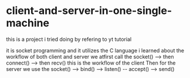 # client-and-server-in-one-single-machine

this is a project i tried doing by refering to yt tutorial 

it is socket programming and it utilizes the C language
i learned about the workflow of both client and server
we atfirst call the socket() --> then connect() --> then recv()  this is the workflow of the client
Then for the server we use the socket() --> bind() --> listen() -- accept() --> send()
